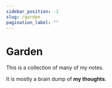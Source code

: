 ```yaml
---
sidebar_position: -1
slug: /garden
pagination_label: ""
---
```


# Garden

This is a collection of many of my notes.

It is mostly a brain dump of **my thoughts**.
